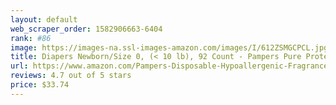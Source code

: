 ```yaml
---
layout: default 
﻿web_scraper_order: 1582906663-6404
rank: #86
image: https://images-na.ssl-images-amazon.com/images/I/612ZSMGCPCL.jpg
title: Diapers Newborn/Size 0, (< 10 lb), 92 Count - Pampers Pure Protection Disposable Baby…
url: https://www.amazon.com/Pampers-Disposable-Hypoallergenic-Fragrance-Protection/dp/B07D3N2MYH/ref=zg_mw_hpc_86?_encoding=UTF8&psc=1&refRID=25WQDBTAJF2JRCYG7BG8
reviews: 4.7 out of 5 stars
price: $33.74 
---
```

